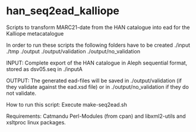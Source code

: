 # han_seq2ead_kalliope
Scripts to transform MARC21-date from the HAN catalogue into ead for the Kalliope metacatalogue

In order to run these scripts the following folders have to be created
./input
./tmp
./output
./output/validation
./output/no_validation

INPUT: Complete export of the HAN catalogue in Aleph sequential format, stored as dsv05.seq in ./inputA

OUTPUT: The generated ead-files will be saved in ./output/validation (if they validate against the ead.xsd file)
        or in ./output/no_validation if they do not validate.

How to run this script: Execute make-seq2ead.sh

Requirements: Catmandu Perl-Modules (from cpan) and libxml2-utils and xsltproc linux packages.

